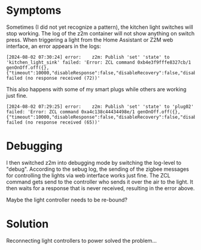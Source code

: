 # Symptoms

Sometimes (I did not yet recognize a pattern), the kitchen light switches will stop working.
The log of the z2m container will not show anything on switch press.
When triggering a light from the Home Assistant or Z2M web interface, an error appears in the logs:
```
[2024-08-02 07:30:24] error:    z2m: Publish 'set' 'state' to 'kitchen_light_sink' failed: 'Error: ZCL command 0xb4e3f9fffe8327cb/1 genOnOff.off({}, {"timeout":10000,"disableResponse":false,"disableRecovery":false,"disableDefaultResponse":false,"direction":0,"srcEndpoint":null,"reservedBits":0,"manufacturerCode":null,"transactionSequenceNumber":null,"writeUndiv":false}) failed (no response received (72))'

```

This also happens with some of my smart plugs while others are working just fine.
```
[2024-08-02 07:29:25] error:    z2m: Publish 'set' 'state' to 'plug02' failed: 'Error: ZCL command 0xa4c138c44434498e/1 genOnOff.off({}, {"timeout":10000,"disableResponse":false,"disableRecovery":false,"disableDefaultResponse":false,"direction":0,"srcEndpoint":null,"reservedBits":0,"manufacturerCode":null,"transactionSequenceNumber":null,"writeUndiv":false}) failed (no response received (65))'
```

# Debugging
I then switched z2m into debugging mode by switching the log-level to "debug".
According to the sebug log, the sending of the zigbee messages for controlling the lights via web interface works just fine.
The ZCL command gets send to the controller who sends it over the air to the light.
It then waits for a response that is never received, resulting in the error above.

Maybe the light controller needs to be re-bound?

# Solution
Reconnecting light controllers to power solved the problem...
